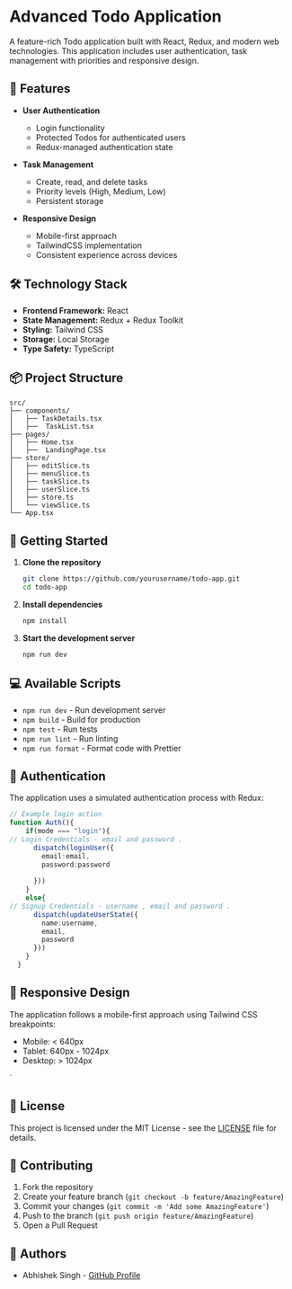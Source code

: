 # Advanced Todo Application

A feature-rich Todo application built with React, Redux, and modern web technologies. This application includes user authentication, task management with priorities and responsive design.

## 🚀 Features

- **User Authentication**
  - Login functionality
  - Protected Todos for authenticated users
  - Redux-managed authentication state

- **Task Management**
  - Create, read, and delete tasks
  - Priority levels (High, Medium, Low)
  - Persistent storage 

- **Responsive Design**
  - Mobile-first approach
  - TailwindCSS implementation
  - Consistent experience across devices

## 🛠️ Technology Stack

- **Frontend Framework:** React
- **State Management:** Redux + Redux Toolkit
- **Styling:** Tailwind CSS
- **Storage:** Local Storage
- **Type Safety:** TypeScript

## 📦 Project Structure

```
src/
├── components/
│   ├── TaskDetails.tsx
│   ├──  TaskList.tsx
├── pages/
│   ├── Home.tsx
│   ├──  LandingPage.tsx
├── store/
│   ├── editSlice.ts
│   ├── menuSlice.ts
│   ├── taskSlice.ts
│   ├── userSlice.ts
│   ├── store.ts
│   └── viewSlice.ts
└── App.tsx
```

## 🚦 Getting Started

1. **Clone the repository**
   ```bash
   git clone https://github.com/yourusername/todo-app.git
   cd todo-app
   ```

2. **Install dependencies**
   ```bash
   npm install
   ```



3. **Start the development server**
   ```bash
   npm run dev
   ```

## 💻 Available Scripts

- `npm run dev` - Run development server
- `npm build` - Build for production
- `npm test` - Run tests
- `npm run lint` - Run linting
- `npm run format` - Format code with Prettier

## 🔑 Authentication

The application uses a simulated authentication process with Redux:

```typescript
// Example login action
function Auth(){
    if(mode === "login"){
// Login Credentials - email and password .
      dispatch(loginUser({
        email:email,  
        password:password
       
      }))
    }
    else{
// Signup Credentials - username , email and password .
      dispatch(updateUserState({
        name:username,
        email,
        password
      }))
    }
  }
```

## 📱 Responsive Design

The application follows a mobile-first approach using Tailwind CSS breakpoints:

- Mobile: < 640px
- Tablet: 640px - 1024px
- Desktop: > 1024px


`

## 📄 License

This project is licensed under the MIT License - see the [LICENSE](LICENSE) file for details.

## 🤝 Contributing

1. Fork the repository
2. Create your feature branch (`git checkout -b feature/AmazingFeature`)
3. Commit your changes (`git commit -m 'Add some AmazingFeature'`)
4. Push to the branch (`git push origin feature/AmazingFeature`)
5. Open a Pull Request

## 👥 Authors

- Abhishek Singh - [GitHub Profile](https://github.com/Abhiifour)
